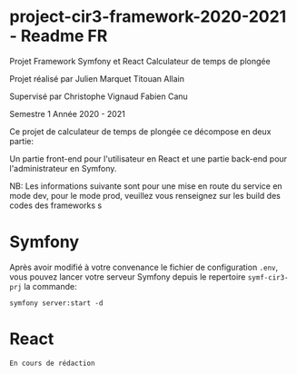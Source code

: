 # project-cir3-framework-2020-2021 - Readme FR 

Projet Framework Symfony et React
Calculateur de temps de plongée

Projet réalisé par
Julien Marquet
Titouan Allain

Supervisé par
Christophe Vignaud
Fabien Canu

Semestre 1
Année 2020 - 2021


Ce projet de calculateur de temps de plongée ce décompose en deux partie:

Un partie front-end pour l'utilisateur en React et une partie back-end pour l'administrateur en Symfony.

NB: Les informations suivante sont pour une mise en route du service en mode dev, pour le mode prod, veuillez vous renseignez sur les build des codes des frameworks s

# Symfony

Après avoir modifié à votre convenance le fichier de configuration `.env`, vous pouvez lancer votre serveur Symfony depuis le repertoire `symf-cir3-prj` la commande:

`symfony server:start -d`

# React

`En cours de rédaction`
